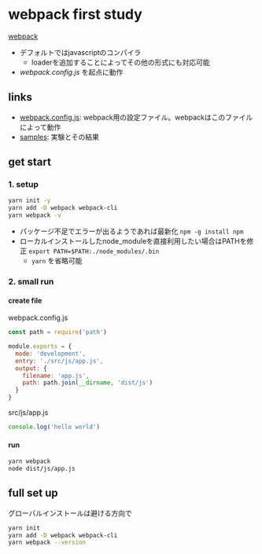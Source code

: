 # webpack first study

[webpack](https://webpack.js.org/)

- デフォルトではjavascriptのコンパイラ
  - loaderを追加することによってその他の形式にも対応可能
- *webpack.config.js* を起点に動作

## links

- [webpack.config.js](./docs/config/config.md): webpack用の設定ファイル。webpackはこのファイルによって動作
- [samples](./docs/sample/sample.md): 実験とその結果

## get start

### 1. setup

```bash
yarn init -y
yarn add -D webpack webpack-cli
yarn webpack -v
```

- パッケージ不足でエラーが出るようであれば最新化 `npm -g install npm`
- ローカルインストールしたnode_moduleを直接利用したい場合はPATHを修正 `export PATH=$PATH:./node_modules/.bin`
  - `yarn` を省略可能

### 2. small run

#### create file

webpack.config.js

```js
const path = require('path')

module.exports = {
  mode: 'development',
  entry: './src/js/app.js',
  output: {
    filename: 'app.js',
    path: path.join(__dirname, 'dist/js')
  }
}
```

src/js/app.js

```js
console.log('hello world')
```

#### run

```bash
yarn webpack
node dist/js/app.js
```

## full set up

グローバルインストールは避ける方向で

```bash
yarn init
yarn add -D webpack webpack-cli
yarn webpack --version
```
